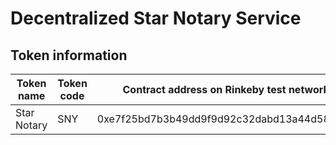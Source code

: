 # Decentralized Star Notary Service

## Token information

| Token name  | Token code | Contract address on Rinkeby test network   |
| ----------- | ---------- | ------------------------------------------ |
| Star Notary | SNY        | 0xe7f25bd7b3b49dd9f9d92c32dabd13a44d58d29c |

